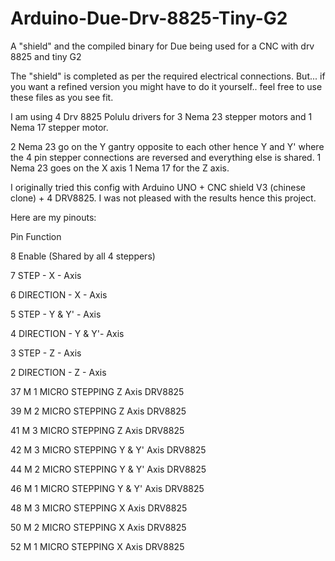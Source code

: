 # Arduino-Due-Drv-8825-Tiny-G2
A "shield" and the compiled binary for Due being used for a CNC with drv 8825 and tiny G2

The "shield" is completed as per the required electrical connections. But... if you want a refined version you might have to do it yourself.. feel free to use these files as you see fit.

I am using 4 Drv 8825 Polulu drivers for 3 Nema 23 stepper motors and 1 Nema 17 stepper motor. 

2 Nema 23 go on the Y gantry opposite to each other hence Y and Y' where the 4 pin stepper connections are reversed and everything else is shared.
1 Nema 23 goes on the X axis
1 Nema 17 for the Z axis.

I originally tried this config with Arduino UNO + CNC shield V3 (chinese clone) + 4 DRV8825. I was not pleased with the results hence this project.

Here are my pinouts:



Pin               Function

8                 Enable (Shared by all 4 steppers)

7                 STEP - X - Axis

6                 DIRECTION - X - Axis

5                 STEP - Y & Y' - Axis

4                 DIRECTION - Y & Y'- Axis

3                 STEP - Z - Axis

2                 DIRECTION - Z - Axis

37                M 1 MICRO STEPPING Z Axis DRV8825

39                M 2 MICRO STEPPING Z Axis DRV8825

41                M 3 MICRO STEPPING Z Axis DRV8825

42                M 3 MICRO STEPPING Y & Y' Axis DRV8825

44                M 2 MICRO STEPPING Y & Y' Axis DRV8825

46                M 1 MICRO STEPPING Y & Y' Axis DRV8825

48                M 3 MICRO STEPPING X Axis DRV8825

50                M 2 MICRO STEPPING X Axis DRV8825

52                M 1 MICRO STEPPING X Axis DRV8825
